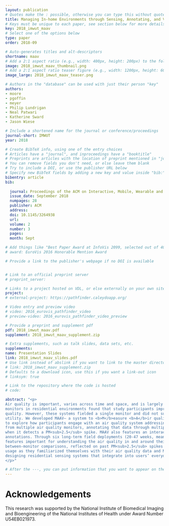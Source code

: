 ```yaml
---
layout: publication
# Quotes make the : possible, otherwise you can type this without quotes
title: Managing In-home Environments through Sensing, Annotating, and Visualizing Air Quality Data
# Keys must be unique to each paper, see section below for more details
key: 2018_imwut_maav
# Select one of the options below
type: paper 
order: 2018-09

# Auto-generates titles and alt-descriptors
shortname: maav
# Add a 2:1 aspect ratio (e.g., width: 400px, height: 200px) to the folder /assets/images/publications/
image: 2018_imwut_maav_thumbnail.png
# Add a 2:1 aspect ratio teaser figure (e.g., width: 1200px, height: 600px) to the folder /assets/images/publications/
image_large: 2018_imwut_maav_teaser.png

# Authors in the "database" can be used with just their person "key"
authors:
- moore
- pgoffin
- meyer
- Philip Lundrigan
- Neal Patwari
- Katherine Sward
- Jason Wiese

# Include a shortened name for the journal or conference/proceedings
journal-short: IMWUT
year: 2018

# Create BibTeX info, using one of the entry choices
# Articles have a "journal", and inproceedings have a "booktitle"
# Preprints are articles with the location of preprint mentioned in "journal"
# You can remove fields you don't need, or else leave them blank
# Try to include a DOI, or use the publisher URL below
# Specify new BibTeX fields by adding a new key and value inside "bib:"
bibentry: article 
bib:
  
  journal: Proceedings of the ACM on Interactive, Mobile, Wearable and Ubiquitous Technologies (IMWUT)(Ubicomp)
  issue_date: September 2018
  numpages: 28
  publisher: ACM
  address: 
  doi: 10.1145/3264938
  url: 
  volume: 2
  number: 3
  pages: 
  month: Sept

# Add things like "Best Paper Award at InfoVis 2099, selected out of 4000 submissions"
# award: EuroVis 2016 Honorable Mention Award

# Provide a link to the publisher's webpage if no DOI is available


# Link to an official preprint server
# preprint_server: 

# Links to a project hosted on VDL, or else externally on your own site
project: 
# external-project: https://pathfinder.caleydoapp.org/

# Video entry and preview video
# video: 2016_eurovis_pathfinder_video
# preview-video: 2016_eurovis_pathfinder_video_preview

# Provide a preprint and supplement pdf
pdf: 2018_imwut_maav.pdf
supplement: 2018_imwut_maav_supplement.zip

# Extra supplements, such as talk slides, data sets, etc.
supplements: 
name: Presentation Slides
link: 2018_imwut_maav_slides.pdf
# Use link instead of abslink if you want to link to the master directory
# link: 2018_imwut_maav_supplement.zip
# Defaults to a download icon, use this if you want a link-out icon
# linksym: true

# Link to the repository where the code is hosted
# code: 

abstract: "<p>
Air quality is important, varies across time and space, and is largely invisible. Pioneering past work deploying air quality
monitors in residential environments found that study participants improved their awareness of and engagement with air
quality. However, these systems fielded a single monitor and did not support user-specified annotations, inhibiting their
utility. We developed MAAV– a system to <b>M</b>easure <b>A</b>ir quality, <b>A</b>nnotate data streams, and <b>V</b>isualize real-time PM<sub>2.5</sub> levels –
to explore how participants engage with an air quality system addressing these challenges. MAAV supports collecting data
from multiple air quality monitors, annotating that data through multiple modalities, and sending text message prompts
when it detects a PM<sub>2.5</sub> spike. MAAV also features an interactive tablet interface for displaying measurement data and
annotations. Through six long-term field deployments (20-47 weeks, mean 37.7 weeks), participants found these system
features important for understanding the air quality in and around their homes. Participants gained new insights from
between-monitor comparisons, reflected on past PM<sub>2.5</sub> spikes with the help of their annotations, and adapted their system
usage as they familiarized themselves with their air quality data and MAAV. These results yield important insights for
designing residential sensing systems that integrate into users’ everyday lives.
</p>"

# After the ---, you can put information that you want to appear on the website using markdown formatting or HTML. A good example are acknowledgements, extra references, an erratum, etc.
---
```


# Acknowledgements
This research was supported by the National Institute of Biomedical Imaging and Bioengineering of the National Institutes of Health under Award Number U54EB021973. 
